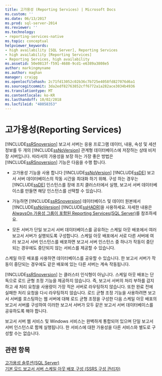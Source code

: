 ```yaml
---
title: 고가용성 (Reporting Services) | Microsoft Docs
ms.custom: ''
ms.date: 06/13/2017
ms.prod: sql-server-2014
ms.reviewer: ''
ms.technology:
- reporting-services-native
ms.topic: conceptual
helpviewer_keywords:
- high availability [SQL Server], Reporting Services
- high availability [Reporting Services]
- Reporting Services, high availability
ms.assetid: 50e0813f-f591-4688-9cd1-e6389a3808e5
author: markingmyname
ms.author: maghan
manager: craigg
ms.openlocfilehash: 2c71fd13052c02b36c7b725e4058fd827076d6a1
ms.sourcegitcommit: 3da2edf82763852cff6772a1a282ace3034b4936
ms.translationtype: MT
ms.contentlocale: ko-KR
ms.lasthandoff: 10/02/2018
ms.locfileid: "48058353"
---
```

# <a name="high-availability-reporting-services"></a>고가용성(Reporting Services)
  [!INCLUDE[ssRSnoversion](../includes/ssrsnoversion-md.md)] 보고서 서버는 응용 프로그램 데이터, 내용, 속성 및 세션 정보를 두 개의 [!INCLUDE[ssNoVersion](../includes/ssnoversion-md.md)] 관계형 데이터베이스에 저장하는 상태 비저장 서버입니다. 따라서의 가용성을 보장 하는 가장 좋은 방법은 [!INCLUDE[ssRSnoversion](../includes/ssrsnoversion-md.md)] 기능은 다음을 수행 합니다.  
  
-   고가용성 기능을 사용 합니다 [!INCLUDE[ssNoVersion](../includes/ssnoversion-md.md)] [!INCLUDE[ssDE](../includes/ssde-md.md)] 보고서 서버 데이터베이스의 작동 시간을 최대화 하기 위해. 구성 하는 경우는 [!INCLUDE[ssDE](../includes/ssde-md.md)] 인스턴스를 장애 조치 클러스터에서 실행, 보고서 서버 데이터베이스를 만들면 해당 인스턴스를 선택할 수 있습니다.  
  
-   가능하면 [!INCLUDE[ssRSnoversion](../includes/ssrsnoversion-md.md)] 데이터베이스 및 데이터 원본에서 [!INCLUDE[ssNoVersion](../includes/ssnoversion-md.md)] [!INCLUDE[ssHADR](../includes/sshadr-md.md)]을 사용하세요. 자세한 내용은 [AlwaysOn 가용성 그룹이 포함된 Reporting Services&#40;SQL Server&#41;](../database-engine/availability-groups/windows/reporting-services-with-always-on-availability-groups-sql-server.md)를 참조하세요.  
  
-   모든 서버가 단일 보고서 서버 데이터베이스를 공유하는 스케일 아웃 배포에서 여러 보고서 서버가 실행되도록 구성합니다. 스케일 아웃 배포에서 서로 다른 서버에 여러 보고서 서버 인스턴스를 배포하면 보고서 서버 인스턴스 중 하나가 작동이 중단되는 경우에도 중단되지 않는 서비스를 제공할 수 있습니다.  
  
 스케일 아웃 배포를 사용하면 데이터베이스를 공유할 수 있습니다. 한 보고서 서버가 작동이 중단되는 경우에도 같은 배포에 있는 다른 서버는 계속 작동됩니다.  
  
 [!INCLUDE[ssRSnoversion](../includes/ssrsnoversion-md.md)] 는 클러스터 인식형이 아닙니다. 스케일 아웃 배포는 단독으로 로드 균형 조정 기능을 제공하지 않습니다. 즉, 보고서 서버의 처리 부하를 감지하고 새 처리 요청을 사용량이 가장 적은 서버로 라우팅하지 않습니다. 또한 완료 전에 실패한 처리 요청을 다시 라우팅하지 않습니다. 로드 균형 조정 기능을 사용하려면 보고서 서버를 호스팅하는 웹 서버에 대해 로드 균형 조정을 구성한 다음 스케일 아웃 배포의 보고서 서버를 구성하여 이러한 보고서 서버가 모두 같은 보고서 서버 데이터베이스를 공유하도록 해야 합니다.  
  
 보고서 서버 웹 서비스 및 Windows 서비스는 완벽하게 통합되어 있으며 단일 보고서 서버 인스턴스로 함께 실행됩니다. 한 서비스에 대한 가용성을 다른 서비스와 별도로 구성할 수는 없습니다.  
  
## <a name="see-also"></a>관련 항목  
 [고가용성 솔루션&#40;SQL Server&#41;](../sql-server/failover-clusters/high-availability-solutions-sql-server.md)   
 [기본 모드 보고서 서버 스케일 아웃 배포 구성 &#40;SSRS 구성 관리자&#41;](install-windows/configure-a-native-mode-report-server-scale-out-deployment.md)  
  
  
